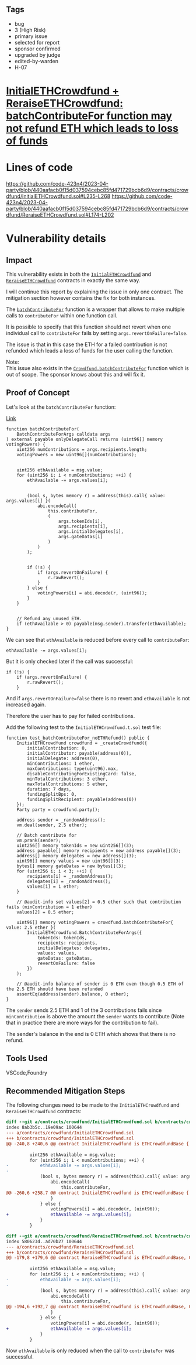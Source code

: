 ## Tags

- bug
- 3 (High Risk)
- primary issue
- selected for report
- sponsor confirmed
- upgraded by judge
- edited-by-warden
- H-07

# [InitialETHCrowdfund + ReraiseETHCrowdfund: batchContributeFor function may not refund ETH which leads to loss of funds](https://github.com/code-423n4/2023-04-party-findings/issues/7) 

# Lines of code

https://github.com/code-423n4/2023-04-party/blob/440aafacb0f15d037594cebc85fd471729bcb6d9/contracts/crowdfund/InitialETHCrowdfund.sol#L235-L268
https://github.com/code-423n4/2023-04-party/blob/440aafacb0f15d037594cebc85fd471729bcb6d9/contracts/crowdfund/ReraiseETHCrowdfund.sol#L174-L202


# Vulnerability details

## Impact
This vulnerability exists in both the [`InitialETHCrowdfund`](https://github.com/code-423n4/2023-04-party/blob/main/contracts/crowdfund/InitialETHCrowdfund.sol) and [`ReraiseETHCrowdfund`](https://github.com/code-423n4/2023-04-party/blob/main/contracts/crowdfund/ReraiseETHCrowdfund.sol) contracts in exactly the same way.  

I will continue this report by explaining the issue in only one contract. The mitigation section however contains the fix for both instances.  

The [`batchContributeFor`](https://github.com/code-423n4/2023-04-party/blob/440aafacb0f15d037594cebc85fd471729bcb6d9/contracts/crowdfund/InitialETHCrowdfund.sol#L235-L268) function is a wrapper that allows to make multiple calls to `contributeFor` within one function call.  

It is possible to specify that this function should not revert when one individual call to `contributeFor` fails by setting `args.revertOnFailure=false`.  

The issue is that in this case the ETH for a failed contribution is not refunded which leads a loss of funds for the user calling the function.  

Note:  
This issue also exists in the [`Crowdfund.batchContributeFor`](https://github.com/code-423n4/2023-04-party/blob/440aafacb0f15d037594cebc85fd471729bcb6d9/contracts/crowdfund/Crowdfund.sol#L367-L385) function which is out of scope. The sponsor knows about this and will fix it.  

## Proof of Concept
Let's look at the `batchContributeFor` function:  

[Link](https://github.com/code-423n4/2023-04-party/blob/440aafacb0f15d037594cebc85fd471729bcb6d9/contracts/crowdfund/InitialETHCrowdfund.sol#L235-L268)  
```solidity
function batchContributeFor(
    BatchContributeForArgs calldata args
) external payable onlyDelegateCall returns (uint96[] memory votingPowers) {
    uint256 numContributions = args.recipients.length;
    votingPowers = new uint96[](numContributions);


    uint256 ethAvailable = msg.value;
    for (uint256 i; i < numContributions; ++i) {
        ethAvailable -= args.values[i];


        (bool s, bytes memory r) = address(this).call{ value: args.values[i] }(
            abi.encodeCall(
                this.contributeFor,
                (
                    args.tokenIds[i],
                    args.recipients[i],
                    args.initialDelegates[i],
                    args.gateDatas[i]
                )
            )
        );


        if (!s) {
            if (args.revertOnFailure) {
                r.rawRevert();
            }
        } else {
            votingPowers[i] = abi.decode(r, (uint96));
        }
    }


    // Refund any unused ETH.
    if (ethAvailable > 0) payable(msg.sender).transfer(ethAvailable);
}
```

We can see that `ethAvailable` is reduced before every call to `contributeFor`:  

```solidity
ethAvailable -= args.values[i];
```

But it is only checked later if the call was successful:  

```solidity
if (!s) {
    if (args.revertOnFailure) {
        r.rawRevert();
    }
```

And if `args.revertOnFailure=false` there is no revert and `ethAvailable` is not increased again.  

Therefore the user has to pay for failed contributions.  

Add the following test to the `InitialETHCrowdfund.t.sol` test file:  

```solidity
function test_batchContributeFor_noETHRefund() public {
    InitialETHCrowdfund crowdfund = _createCrowdfund({
        initialContribution: 0,
        initialContributor: payable(address(0)),
        initialDelegate: address(0),
        minContributions: 1 ether,
        maxContributions: type(uint96).max,
        disableContributingForExistingCard: false,
        minTotalContributions: 3 ether,
        maxTotalContributions: 5 ether,
        duration: 7 days,
        fundingSplitBps: 0,
        fundingSplitRecipient: payable(address(0))
    });
    Party party = crowdfund.party();

    address sender = _randomAddress();
    vm.deal(sender, 2.5 ether);

    // Batch contribute for
    vm.prank(sender);
    uint256[] memory tokenIds = new uint256[](3);
    address payable[] memory recipients = new address payable[](3);
    address[] memory delegates = new address[](3);
    uint96[] memory values = new uint96[](3);
    bytes[] memory gateDatas = new bytes[](3);
    for (uint256 i; i < 3; ++i) {
        recipients[i] = _randomAddress();
        delegates[i] = _randomAddress();
        values[i] = 1 ether;
    }

    // @audit-info set values[2] = 0.5 ether such that contribution fails (minContribution = 1 ether)
    values[2] = 0.5 ether;

    uint96[] memory votingPowers = crowdfund.batchContributeFor{ value: 2.5 ether }(
        InitialETHCrowdfund.BatchContributeForArgs({
            tokenIds: tokenIds,
            recipients: recipients,
            initialDelegates: delegates,
            values: values,
            gateDatas: gateDatas,
            revertOnFailure: false
        })
    );

    // @audit-info balance of sender is 0 ETH even though 0.5 ETH of the 2.5 ETH should have been refunded
    assertEq(address(sender).balance, 0 ether);
}
```

The `sender` sends 2.5 ETH and 1 of the 3 contributions fails since `minContribution` is above the amount the `sender` wants to contribute (Note that in practice there are more ways for the contribution to fail).  

The sender's balance in the end is 0 ETH which shows that there is no refund.  

## Tools Used
VSCode,Foundry

## Recommended Mitigation Steps
The following changes need to be made to the `InitialETHCrowdfund` and `ReraiseETHCrowdfund` contracts:  

```diff
diff --git a/contracts/crowdfund/InitialETHCrowdfund.sol b/contracts/crowdfund/InitialETHCrowdfund.sol
index 8ab3b5c..19e09ac 100644
--- a/contracts/crowdfund/InitialETHCrowdfund.sol
+++ b/contracts/crowdfund/InitialETHCrowdfund.sol
@@ -240,8 +240,6 @@ contract InitialETHCrowdfund is ETHCrowdfundBase {
 
         uint256 ethAvailable = msg.value;
         for (uint256 i; i < numContributions; ++i) {
-            ethAvailable -= args.values[i];
-
             (bool s, bytes memory r) = address(this).call{ value: args.values[i] }(
                 abi.encodeCall(
                     this.contributeFor,
@@ -260,6 +258,7 @@ contract InitialETHCrowdfund is ETHCrowdfundBase {
                 }
             } else {
                 votingPowers[i] = abi.decode(r, (uint96));
+                ethAvailable -= args.values[i];
             }
         }
```

```diff
diff --git a/contracts/crowdfund/ReraiseETHCrowdfund.sol b/contracts/crowdfund/ReraiseETHCrowdfund.sol
index 580623d..ad70b27 100644
--- a/contracts/crowdfund/ReraiseETHCrowdfund.sol
+++ b/contracts/crowdfund/ReraiseETHCrowdfund.sol
@@ -179,8 +179,6 @@ contract ReraiseETHCrowdfund is ETHCrowdfundBase, CrowdfundNFT {
 
         uint256 ethAvailable = msg.value;
         for (uint256 i; i < numContributions; ++i) {
-            ethAvailable -= args.values[i];
-
             (bool s, bytes memory r) = address(this).call{ value: args.values[i] }(
                 abi.encodeCall(
                     this.contributeFor,
@@ -194,6 +192,7 @@ contract ReraiseETHCrowdfund is ETHCrowdfundBase, CrowdfundNFT {
                 }
             } else {
                 votingPowers[i] = abi.decode(r, (uint96));
+                ethAvailable -= args.values[i];
             }
         }
```

Now `ethAvailable` is only reduced when the call to `contributeFor` was successful.  
